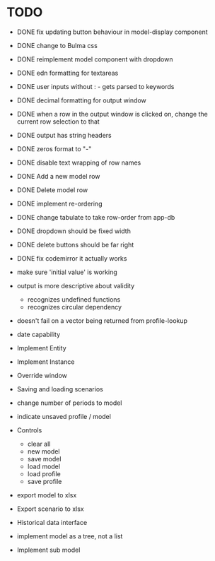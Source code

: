 # TODO

* DONE fix updating button behaviour in model-display component
* DONE change to Bulma css
* DONE reimplement model component with dropdown
* DONE edn formatting for textareas
* DONE user inputs without : - gets parsed to keywords
* DONE decimal formatting for output window
* DONE when a row in the output window is clicked on, change the current row selection to that
* DONE output has string headers
* DONE zeros format to "-"
* DONE disable text wrapping of row names
* DONE Add a new model row
* DONE Delete model row
* DONE implement re-ordering
* DONE change tabulate to take row-order from app-db
* DONE dropdown should be fixed width
* DONE delete buttons should be far right
* DONE fix codemirror it actually works

* make sure 'initial value' is working
* output is more descriptive about validity
  * recognizes undefined functions
  * recognizes circular dependency
* doesn't fail on a vector being returned from profile-lookup
* date capability
* Implement Entity
* Implement Instance
* Override window
* Saving and loading scenarios
* change number of periods to model
* indicate unsaved profile / model
* Controls
  * clear all
  * new model
  * save model
  * load model
  * load profile
  * save profile
* export model to xlsx
* Export scenario to xlsx
* Historical data interface
* implement model as a tree, not a list
* Implement sub model